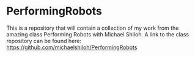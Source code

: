 # PerformingRobots
This is a repository that will contain a collection of my work from the amazing class Performing Robots with Michael Shiloh. A link to the class repository can be found here: https://github.com/michaelshiloh/PerformingRobots
